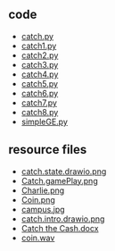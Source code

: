 <h2>code</h2>
<ul>
  <li><a href = "catch.py">catch.py</a></li>
  <li><a href = "catch1.py">catch1.py</a></li>
  <li><a href = "catch2.py">catch2.py</a></li>
  <li><a href = "catch3.py">catch3.py</a></li>
  <li><a href = "catch4.py">catch4.py</a></li>
  <li><a href = "catch5.py">catch5.py</a></li>
  <li><a href = "catch6.py">catch6.py</a></li>
  <li><a href = "catch7.py">catch7.py</a></li>
  <li><a href = "catch8.py">catch8.py</a></li>
  <li><a href = "simpleGE.py">simpleGE.py</a></li>
</ul>

<h2>resource files</h2>
<ul>
  <li><a href = "catch.state.drawio.png">catch.state.drawio.png</a></li>
  <li><a href = "Catch.gamePlay.png">Catch.gamePlay.png</a></li>
  <li><a href = "Charlie.png">Charlie.png</a></li>
  <li><a href = "Coin.png">Coin.png</a></li>
  <li><a href = "campus.jpg">campus.jpg</a></li>
  <li><a href = "catch.intro.drawio.png">catch.intro.drawio.png</a></li>
  <li><a href = "Catch the Cash.docx">Catch the Cash.docx</a></li>
  <li><a href = "coin.wav">coin.wav</a></li>
</ul>

